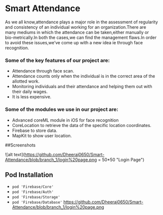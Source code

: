 # Smart Attendance

As we all know,attendance plays a major role in the assessment of regularity and consistency of an individual working for an organization.There are many mediums in which the attendance can be taken,either manually or bio-metrically.In both the cases,we can find the management flaws.In order to avoid these issues,we’ve come up with a new idea ie through face recognition.

### Some of the key features of our project are:
* Attendance through face scan.
* Attendance counts only when the individual is in the correct area of the allotted work.
* Monitoring individuals and their attendance and helping them out with their daily wages.
* It is less expensive.

### Some of the modules we use in our project are: 
* Advanced coreML module in iOS for face recognition
* CoreLocation to retrieve the data of the specific location coordinates.
* Firebase to store data.
* MapKit to show user location.

##Screenshots

![alt text](https://github.com/Dheeraj0650/Smart-Attendance/blob/branch_1/login%20page.png = 50*50 "Login Page")

## Pod Installation
* `pod 'Firebase/Core'`
* `pod 'Firebase/Auth'`
* `pod 'Firebase/Storage'`
* `pod 'Firebase/Database'`
https://github.com/Dheeraj0650/Smart-Attendance/blob/branch_1/login%20page.png
